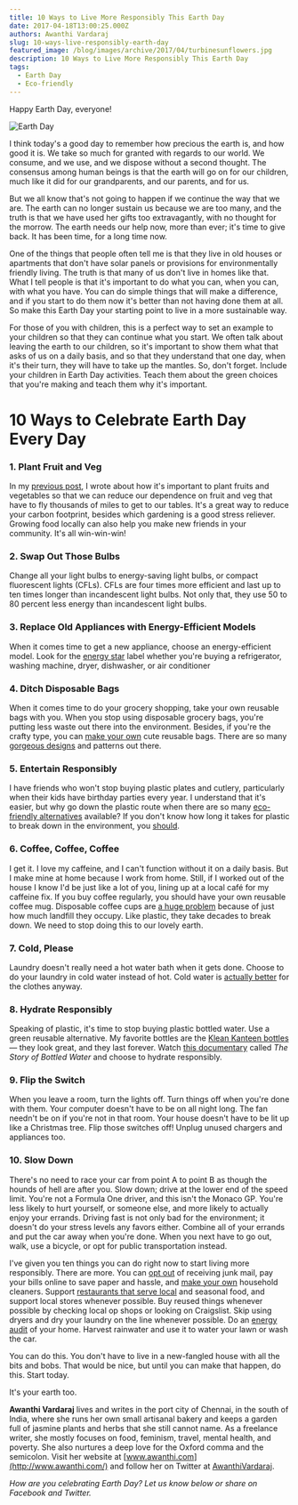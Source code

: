 ```yaml
---
title: 10 Ways to Live More Responsibly This Earth Day
date: 2017-04-18T13:00:25.000Z
authors: Awanthi Vardaraj
slug: 10-ways-live-responsibly-earth-day
featured_image: /blog/images/archive/2017/04/turbinesunflowers.jpg
description: 10 Ways to Live More Responsibly This Earth Day
tags:
  - Earth Day
  - Eco-friendly
---
```

Happy Earth Day, everyone!

![Earth Day](/blog/images/archive/2017/04/treeforest.jpg)

I think today's a good day to remember how precious the earth is, and how good it is. We take so much for granted with regards to our world. We consume, and we use, and we dispose without a second thought. The consensus among human beings is that the earth will go on for our children, much like it did for our grandparents, and our parents, and for us.

But we all know that's not going to happen if we continue the way that we are. The earth can no longer sustain us because we are too many, and the truth is that we have used her gifts too extravagantly, with no thought for the morrow. The earth needs our help now, more than ever; it's time to give back. It has been time, for a long time now.

One of the things that people often tell me is that they live in old houses or apartments that don't have solar panels or provisions for environmentally friendly living. The truth is that many of us don't live in homes like that. What I tell people is that it's important to do what you can, when you can, with what you have. You can do simple things that will make a difference, and if you start to do them now it's better than not having done them at all. So make this Earth Day your starting point to live in a more sustainable way.

For those of you with children, this is a perfect way to set an example to your children so that they can continue what you start. We often talk about leaving the earth to our children, so it's important to show them what that asks of us on a daily basis, and so that they understand that one day, when it's their turn, they will have to take up the mantles. So, don't forget. Include your children in Earth Day activities. Teach them about the green choices that you're making and teach them why it's important.

# 10 Ways to Celebrate Earth Day Every Day

### 1. Plant Fruit and Veg

In my [previous post](https://www.tomatoink.com/blog/posts/tips-will-make-spring-garden-flourish.html), I wrote about how it's important to plant fruits and vegetables so that we can reduce our dependence on fruit and veg that have to fly thousands of miles to get to our tables. It's a great way to reduce your carbon footprint, besides which gardening is a good stress reliever. Growing food locally can also help you make new friends in your community. It's all win-win-win!

### 2. Swap Out Those Bulbs

Change all your light bulbs to energy-saving light bulbs, or compact fluorescent lights (CFLs). CFLs are four times more efficient and last up to ten times longer than incandescent light bulbs. Not only that, they use 50 to 80 percent less energy than incandescent light bulbs.

### 3. Replace Old Appliances with Energy-Efficient Models

When it comes time to get a new appliance, choose an energy-efficient model. Look for the [energy star](https://www.energystar.gov/products/how-product-earns-energy-star-label) label whether you're buying a refrigerator, washing machine, dryer, dishwasher, or air conditioner

### 4. Ditch Disposable Bags

When it comes time to do your grocery shopping, take your own reusable bags with you. When you stop using disposable grocery bags, you're putting less waste out there into the environment. Besides, if you're the crafty type, you can [make your own](http://www.instructables.com/id/Make-your-own-grocery-bag/) cute reusable bags. There are so many [gorgeous designs](http://tipnut.com/35-reusable-grocery-bags-totes-free-patterns/) and patterns out there.

### 5. Entertain Responsibly

I have friends who won't stop buying plastic plates and cutlery, particularly when their kids have birthday parties every year. I understand that it's easier, but why go down the plastic route when there are so many [eco-friendly alternatives](http://www.leafware.com/) available? If you don't know how long it takes for plastic to break down in the environment, you [should](http://www.postconsumers.com/education/how-long-does-it-take-a-plastic-bottle-to-biodegrade/).

### 6. Coffee, Coffee, Coffee

I get it. I love my caffeine, and I can't function without it on a daily basis. But I make mine at home because I work from home. Still, if I worked out of the house I know I'd be just like a lot of you, lining up at a local café for my caffeine fix. If you buy coffee regularly, you should have your own reusable coffee mug. Disposable coffee cups are [a huge problem](https://www.theguardian.com/environment/2016/sep/29/switch-disposable-coffee-cups-for-reusables-urge-campaign-groups) because of just how much landfill they occupy. Like plastic, they take decades to break down. We need to stop doing this to our lovely earth.

### 7. Cold, Please

Laundry doesn't really need a hot water bath when it gets done. Choose to do your laundry in cold water instead of hot. Cold water is [actually better](http://www.smithsonianmag.com/smart-news/case-washing-clothes-cold-water-180955459/) for the clothes anyway.

### 8. Hydrate Responsibly

Speaking of plastic, it's time to stop buying plastic bottled water. Use a green reusable alternative. My favorite bottles are the [Klean Kanteen bottles](https://www.kleankanteen.com/) — they look great, and they last forever. Watch [this documentary](http://storyofstuff.org/movies/story-of-bottled-water/) called *The Story of Bottled Water* and choose to hydrate responsibly.

### 9. Flip the Switch

When you leave a room, turn the lights off. Turn things off when you're done with them. Your computer doesn't have to be on all night long. The fan needn't be on if you're not in that room. Your house doesn't have to be lit up like a Christmas tree. Flip those switches off! Unplug unused chargers and appliances too.

### 10. Slow Down

There's no need to race your car from point A to point B as though the hounds of hell are after you. Slow down; drive at the lower end of the speed limit. You're not a Formula One driver, and this isn't the Monaco GP. You're less likely to hurt yourself, or someone else, and more likely to actually enjoy your errands. Driving fast is not only bad for the environment; it doesn't do your stress levels any favors either. Combine all of your errands and put the car away when you're done. When you next have to go out, walk, use a bicycle, or opt for public transportation instead.

I've given you ten things you can do right now to start living more responsibly. There are more. You can [opt out](https://www.optoutprescreen.com/) of receiving junk mail, pay your bills online to save paper and hassle, and [make your own](https://www.tomatoink.com/blog/posts/green-cleaning-your-home.html) household cleaners. Support [restaurants that serve local](http://www.slowfood.com/) and seasonal food, and support local stores whenever possible. Buy reused things whenever possible by checking local op shops or looking on Craigslist. Skip using dryers and dry your laundry on the line whenever possible. Do an [energy audit](https://energy.gov/energysaver/energy-saver) of your home. Harvest rainwater and use it to water your lawn or wash the car.

You can do this. You don't have to live in a new-fangled house with all the bits and bobs. That would be nice, but until you can make that happen, do this. Start today.

It's your earth too.

**Awanthi Vardaraj** lives and writes in the port city of Chennai, in the south of India, where she runs her own small artisanal bakery and keeps a garden full of jasmine plants and herbs that she still cannot name. As a freelance writer, she mostly focuses on food, feminism, travel, mental health, and poverty. She also nurtures a deep love for the Oxford comma and the semicolon. Visit her website at [www.awanthi.com](http://www.awanthi.com/) and follow her on Twitter at [AwanthiVardaraj](https://twitter.com/AwanthiVardaraj).

*How are you celebrating Earth Day? Let us know below or share on Facebook and Twitter.*